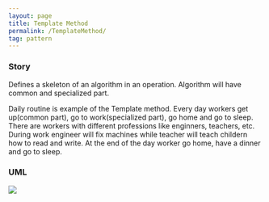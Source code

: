 ```yaml
---
layout: page
title: Template Method
permalink: /TemplateMethod/
tag: pattern
---
```




### Story 

Defines a skeleton of an algorithm in an operation.
Algorithm will have common and specialized part.

Daily routine is example of the Template method.
Every day workers get up(common part), go to work(specialized part), go home and go to sleep.
There are workers with different professions like enginners, teachers, etc.
During work engineer will fix machines while teacher will teach childern how to read and write.
At the end of the day worker go home, have a dinner and go to sleep.




### UML 
![]({{site.baseurl}}/assets/img/state.png)
